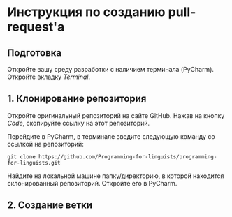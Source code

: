 # Инструкция по созданию pull-request'a

## Подготовка
Откройте вашу среду разработки с наличием терминала (PyCharm). Откройте вкладку _Terminal_.

## 1. Клонирование репозитория
Откройте оригинальный репозиторий на сайте GitHub. Нажав на кнопку _Code_, скопируйте ссылку на этот репозиторий. 

Перейдите в PyCharm, в терминале введите следующую команду со ссылкой на репозиторий:

```git clone https://github.com/Programming-for-linguists/programming-for-linguists.git```

Найдите на локальной машине папку/директорию, в которой находится склонированный репозиторий. Откройте его в PyCharm.

## 2. Создание ветки
